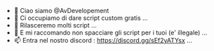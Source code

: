 - 👋 Ciao siamo @AvDevelopement
- 👀 Ci occupiamo di dare script custom gratis ...
- 🌱 Rilasceremo molti script ...
- 💞️ E mi raccomando non spacciare gli script per i tuoi (e' illegale) ...
- 📫 Entra nel nostro discord :  https://discord.gg/sEf2yATYsx  ...

<!---
AvDevelopement/AvDevelopement is a ✨ special ✨ repository because its `README.md` (this file) appears on your GitHub profile.
You can click the Preview link to take a look at your changes.
--->
